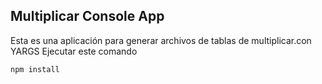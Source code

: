 
## Multiplicar Console App
Esta es una aplicación para generar archivos de tablas de multiplicar.con YARGS
Ejecutar este comando

```
npm install 
```